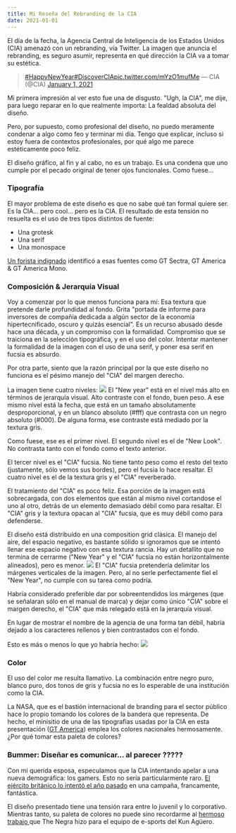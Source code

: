 ```yaml
---
title: Mi Reseña del Rebranding de la CIA
date: 2021-01-01
---
```


El día de la fecha, la Agencia Central de Inteligencia de los Estados Unidos (CIA) amenazó con un rebranding, vía Twitter. La imagen que anuncia el rebranding, es seguro asumir, representa en qué dirección la CIA va a tomar su estética.

> [#HappyNewYear](https://twitter.com/hashtag/HappyNewYear?src=hash&amp;ref_src=twsrc%5Etfw)[#DiscoverCIA](https://twitter.com/hashtag/DiscoverCIA?src=hash&amp;ref_src=twsrc%5Etfw)[pic.twitter.com/mYzO1mufMe](https://t.co/mYzO1mufMe)
> &mdash; CIA (@CIA) [January 1, 2021](https://twitter.com/CIA/status/1344933081287974912?ref_src=twsrc%5Etfw)

Mi primera impresión al ver esto fue una de disgusto. "Ugh, la CIA", me dije, para luego reparar en lo que realmente importa: La fealdad absoluta del diseño.

Pero, por supuesto, como profesional del diseño, no puedo meramente condenar a algo como feo y terminar mi día. Tengo que explicar, incluso si estoy fuera de contextos profesionales, por qué algo me parece estéticamente poco feliz.

El diseño gráfico, al fin y al cabo, no es un trabajo. Es una condena que uno cumple por el pecado original de tener ojos funcionales. Como fuese...

### Tipografía

El mayor problema de este diseño es que no sabe qué tan formal quiere ser. Es la CIA... pero cool... pero es la CIA. El resultado de esta tensión no resuelta es el uso de tres tipos distintos de fuente:

- Una grotesk
- Una serif
- Una monospace

[Un forista indignado](https://twitter.com/shitshowdotinfo/status/1345003526729170944) identificó a esas fuentes como GT Sectra, GT America & GT America Mono.

### Composición & Jerarquía Visual

Voy a comenzar por lo que menos funciona para mí: Esa textura que pretende darle profundidad al fondo. Grita "portada de informe para inversores de compañía dedicada a algún sector de la economía hipertecnificado, oscuro y quizás esencial". Es un recurso abusado desde hace una década, y un compromiso con la formalidad. Compromiso que se traiciona en la selección tipográfica, y en el uso del color. Intentar mantener la formalidad de la imagen con el uso de una serif, y poner esa serif en fucsia es absurdo.

Por otra parte, siento que la razón principal por la que este diseño no funciona es el pésimo manejo del "CIA" del margen derecho.

La imagen tiene cuatro niveles:
![](https://res.cloudinary.com/helmutsander/image/upload/v1609521969/CIA-niveles_hfjop3.png)
El "New year" está en el nivel más alto en términos de jerarquía visual. Alto contraste con el fondo, buen peso. A ese mismo nivel está la fecha, que está en un tamaño absolutamente desproporcional, y en un blanco absoluto (#fff) que contrasta con un negro absoluto (#000). De alguna forma, ese contraste está mediado por la textura gris.

Como fuese, ese es el primer nivel. El segundo nivel es el de "New Look". No contrasta tanto con el fondo como el texto anterior.

El tercer nivel es el "CIA" fucsia. No tiene tanto peso como el resto del texto (justamente, sólo vemos sus bordes), pero el fucsia lo hace resaltar. El cuatro nivel es el de la textura gris y el "CIA" reverberado.

El tratamiento del "CIA" es poco feliz. Esa porción de la imagen está sobrecargada, con dos elementos que están al mismo nivel cortandose el uno al otro, detrás de un elemento demasiado débil como para resaltar. El "CIA" gris y la textura opacan al "CIA" fucsia, que es muy débil como para defenderse.

El diseño está distribuído en una composition grid clásica. El manejo del aire, del espacio negativo, es bastante sólido si ignoramos que se intentó llenar ese espacio negativo con esa textura rancia. Hay un detallito que no termina de cerrarme ("New Year" y el "CIA" fucsia no están horizontalmente alineados), pero es menor.
![](https://res.cloudinary.com/helmutsander/image/upload/v1609522016/CIA-grid_wsd1ij.png)
El "CIA" fucsia pretendería delimitar los márgenes verticales de la imagen. Pero, al no serle perfectamente fiel el "New Year", no cumple con su tarea como podría.

Habría considerado preferible dar por sobreentendidos los márgenes (que se señalaran sólo en el manual de marca) y dejar como único "CIA" sobre el margen derecho, el "CIA" que más relegado está en la jerarquía visual.

En lugar de mostrar el nombre de la agencia de una forma tan débil, habría dejado a los caracteres rellenos y bien contrastados con el fondo.

Esto es más o menos lo que yo habría hecho:
![](https://res.cloudinary.com/helmutsander/image/upload/v1609522044/CIA-alt_mysc6e.png)
### Color

El uso del color me resulta llamativo. La combinación entre negro puro, blanco puro, dos tonos de gris y fucsia no es lo esperable de una institución como la CIA.

La NASA, que es el bastión internacional de branding para el sector público hace lo propio tomando los colores de la bandera que representa. De hecho, el minisitio de una de las tipografías usadas por la CIA en esta presentación ([GT America](http://www.gt-america.com/)) emplea los colores nacionales hermosamente. ¿Por qué tomar esta paleta de colores?

### Bummer: Diseñar es comunicar... al parecer ?????

Con mi querida esposa, especulamos que la CIA intentando apelar a una nueva demográfica: los gamers. Esto no sería particularmente raro. [El ejército británico lo intentó el año pasado](https://www.telegraph.co.uk/news/2019/01/03/army-targets-snowflakes-binge-gamers-millennials-new-recruitment/) en una campaña, francamente, fantástica.

El diseño presentado tiene una tensión rara entre lo juvenil y lo corporativo. Mientras tanto, su paleta de colores no puede sino recordarme al [hermoso trabajo ](https://www.instagram.com/p/CGndlsqF9SP/)que The Negra hizo para el equipo de e-sports del Kun Agüero.